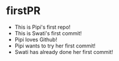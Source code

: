 # firstPR

- This is Pipi's first repo!
- This is Swati's first commit!
- Pipi loves Github!
- Pipi wants to try her first commit!
- Swati has already done her first commit!

